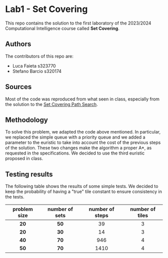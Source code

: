 # Lab1 - Set Covering
This repo contains the solution to the first laboratory of the 2023/2024 Computational Intelligence course called **Set Covering**. 

## Authors
The contributors of this repo are:
* Luca Faieta s323770 
* Stefano Barcio s320174

## Sources 
Most of the code was reproduced from what seen in class, especially from the solution to the [Set Covering Path Search](https://github.com/squillero/computational-intelligence/blob/master/2023-24/set-covering_path-search.ipynb).

## Methodology
To solve this problem, we adapted the code above mentioned. In particular, we replaced the simple queue with a priority queue and we added a parameter to the euristic to take into account the cost of the previous steps of the solution. These two changes make the algorithm a proper A*, as requested in the specifications. We decided to use the third euristic proposed in class. 

## Testing results
The following table shows the results of some simple tests. We decided to keep the probability of having a "true" tile constant to ensure consistency in the tests.

| **problem size** | **number of sets** | **number of steps** | **number of tiles** |
|:---:|:---:|:---:|:---:|
| **20** | **50** | 39 | 3 |
| **20** | **30** | 14 | 3 |
| **40** | **70** | 946 | 4 |
| **50** | **70** | 1410 | 4 |
